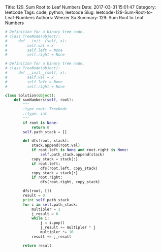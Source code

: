 Title: 129. Sum Root to Leaf Numbers
Date: 2017-03-31 15:01:47
Category: leetcode
Tags: code, python, leetcode
Slug: leetcode-129-Sum-Root-to-Leaf-Numbers
Authors: Weezer Su
Summary: 129. Sum Root to Leaf Numbers


```python
# Definition for a binary tree node.
# class TreeNode(object):
#     def __init__(self, x):
#         self.val = x
#         self.left = None
#         self.right = None

# Definition for a binary tree node.
# class TreeNode(object):
#     def __init__(self, x):
#         self.val = x
#         self.left = None
#         self.right = None

class Solution(object):
    def sumNumbers(self, root):
        """
        :type root: TreeNode
        :rtype: int
        """
        if root is None:
            return 0
        self.path_stack = []

        def dfs(root, stack):
            stack.append(root.val)
            if root.left is None and root.right is None:
                self.path_stack.append(stack)
            copy_stack = stack[:]
            if root.left:
                dfs(root.left, copy_stack)
            copy_stack = stack[:]
            if root.right:
                dfs(root.right, copy_stack)

        dfs(root, [])
        result = 0
        print self.path_stack
        for i in self.path_stack:
            multipler = 1
            j_result = 0
            while i:
                j = i.pop()
                j_result += multipler * j
                multipler *= 10
            result += j_result

        return result



```

```
